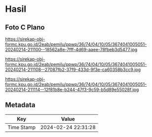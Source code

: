 # Hasil

## Foto C Plano

https://sirekap-obj-formc.kpu.go.id/2eab/pemilu/ppwp/36/74/04/10/05/3674041005051-20240214-211100--18562a8e-7fff-4d69-aaee-78fbeb3d5477.jpg

https://sirekap-obj-formc.kpu.go.id/2eab/pemilu/ppwp/36/74/04/10/05/3674041005051-20240214-211108--27087fb2-37f9-433d-9f3e-ca60358b3cc9.jpg

https://sirekap-obj-formc.kpu.go.id/2eab/pemilu/ppwp/36/74/04/10/05/3674041005051-20240214-211114--12f81b8e-b244-47f3-9c59-b5d89e55028f.jpg


## Metadata

| Key        | Value               |
| ---------- | ------------------- |
| Time Stamp | 2024-02-24 22:31:28 |



